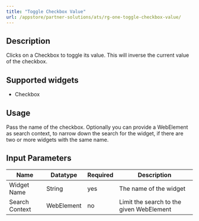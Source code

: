 ```yaml
---
title: "Toggle Checkbox Value"
url: /appstore/partner-solutions/ats/rg-one-toggle-checkbox-value/
---
```


## Description

Clicks on a Checkbox to toggle its value. This will inverse the current value of the checkbox.

## Supported widgets

* Checkbox

## Usage

Pass the name of the checkbox.
Optionally you can provide a WebElement as search context, to narrow down the search for the widget, if there are two or more widgets with the same name.

## Input Parameters

Name | Datatype | Required | Description
--- | --- | --- | ---
Widget Name | String | yes | The name of the widget
Search Context | WebElement | no | Limit the search to the given WebElement
